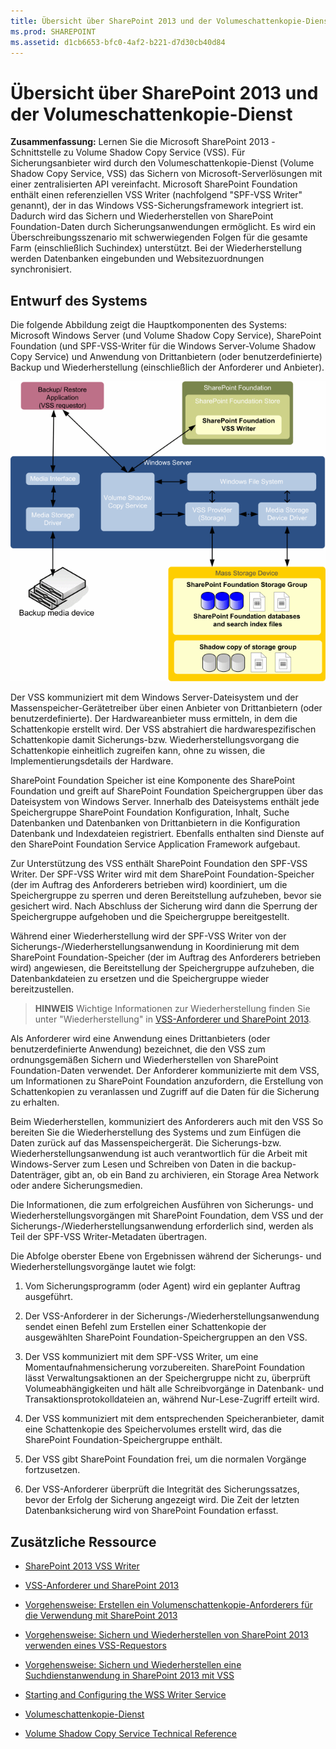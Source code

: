 ```yaml
---
title: Übersicht über SharePoint 2013 und der Volumeschattenkopie-Dienst
ms.prod: SHAREPOINT
ms.assetid: d1cb6653-bfc0-4af2-b221-d7d30cb40d84
---
```



# Übersicht über SharePoint 2013 und der Volumeschattenkopie-Dienst
 **Zusammenfassung:** Lernen Sie die Microsoft SharePoint 2013 -Schnittstelle zu Volume Shadow Copy Service (VSS).
Für Sicherungsanbieter wird durch den Volumeschattenkopie-Dienst (Volume Shadow Copy Service, VSS) das Sichern von Microsoft-Serverlösungen mit einer zentralisierten API vereinfacht. Microsoft SharePoint Foundation enthält einen referenziellen VSS Writer (nachfolgend "SPF-VSS Writer" genannt), der in das Windows VSS-Sicherungsframework integriert ist. Dadurch wird das Sichern und Wiederherstellen von SharePoint Foundation-Daten durch Sicherungsanwendungen ermöglicht. Es wird ein Überschreibungsszenario mit schwerwiegenden Folgen für die gesamte Farm (einschließlich Suchindex) unterstützt. Bei der Wiederherstellung werden Datenbanken eingebunden und Websitezuordnungen synchronisiert.
  
    
    


## Entwurf des Systems

Die folgende Abbildung zeigt die Hauptkomponenten des Systems: Microsoft Windows Server (und Volume Shadow Copy Service), SharePoint Foundation (und SPF-VSS-Writer für die Windows Server-Volume Shadow Copy Service) und Anwendung von Drittanbietern (oder benutzerdefinierte) Backup und Wiederherstellung (einschließlich der Anforderer und Anbieter).
  
    
    

  
    
    
![Beziehungen zwischen SharePoint und VSS](images/77a290e8-e4aa-4c54-b1ec-3d74bf3962b6.gif)
  
    
    
Der VSS kommuniziert mit dem Windows Server-Dateisystem und der Massenspeicher-Gerätetreiber über einen Anbieter von Drittanbietern (oder benutzerdefinierte). Der Hardwareanbieter muss ermitteln, in dem die Schattenkopie erstellt wird. Der VSS abstrahiert die hardwarespezifischen Schattenkopie damit Sicherungs-bzw. Wiederherstellungsvorgang die Schattenkopie einheitlich zugreifen kann, ohne zu wissen, die Implementierungsdetails der Hardware.
  
    
    
SharePoint Foundation Speicher ist eine Komponente des SharePoint Foundation und greift auf SharePoint Foundation Speichergruppen über das Dateisystem von Windows Server. Innerhalb des Dateisystems enthält jede Speichergruppe SharePoint Foundation Konfiguration, Inhalt, Suche Datenbanken und Datenbanken von Drittanbietern in die Konfiguration Datenbank und Indexdateien registriert. Ebenfalls enthalten sind Dienste auf den SharePoint Foundation Service Application Framework aufgebaut.
  
    
    
Zur Unterstützung des VSS enthält SharePoint Foundation den SPF-VSS Writer. Der SPF-VSS Writer wird mit dem SharePoint Foundation-Speicher (der im Auftrag des Anforderers betrieben wird) koordiniert, um die Speichergruppe zu sperren und deren Bereitstellung aufzuheben, bevor sie gesichert wird. Nach Abschluss der Sicherung wird dann die Sperrung der Speichergruppe aufgehoben und die Speichergruppe bereitgestellt.
  
    
    
Während einer Wiederherstellung wird der SPF-VSS Writer von der Sicherungs-/Wiederherstellungsanwendung in Koordinierung mit dem SharePoint Foundation-Speicher (der im Auftrag des Anforderers betrieben wird) angewiesen, die Bereitstellung der Speichergruppe aufzuheben, die Datenbankdateien zu ersetzen und die Speichergruppe wieder bereitzustellen.
  
    
    

    
> **HINWEIS**
> Wichtige Informationen zur Wiederherstellung finden Sie unter "Wiederherstellung" in  [VSS-Anforderer und SharePoint 2013](vss-requestors-and-sharepoint-2013.md).
  
    
    

Als Anforderer wird eine Anwendung eines Drittanbieters (oder benutzerdefinierte Anwendung) bezeichnet, die den VSS zum ordnungsgemäßen Sichern und Wiederherstellen von SharePoint Foundation-Daten verwendet. Der Anforderer kommunizierte mit dem VSS, um Informationen zu SharePoint Foundation anzufordern, die Erstellung von Schattenkopien zu veranlassen und Zugriff auf die Daten für die Sicherung zu erhalten.
  
    
    
Beim Wiederherstellen, kommuniziert des Anforderers auch mit den VSS So bereiten Sie die Wiederherstellung des Systems und zum Einfügen die Daten zurück auf das Massenspeichergerät. Die Sicherungs-bzw. Wiederherstellungsanwendung ist auch verantwortlich für die Arbeit mit Windows-Server zum Lesen und Schreiben von Daten in die backup-Datenträger, gibt an, ob ein Band zu archivieren, ein Storage Area Network oder andere Sicherungsmedien.
  
    
    
Die Informationen, die zum erfolgreichen Ausführen von Sicherungs- und Wiederherstellungsvorgängen mit SharePoint Foundation, dem VSS und der Sicherungs-/Wiederherstellungsanwendung erforderlich sind, werden als Teil der SPF-VSS Writer-Metadaten übertragen.
  
    
    
Die Abfolge oberster Ebene von Ergebnissen während der Sicherungs- und Wiederherstellungsvorgänge lautet wie folgt:
  
    
    

  
    
    

1. Vom Sicherungsprogramm (oder Agent) wird ein geplanter Auftrag ausgeführt.
    
  
2. Der VSS-Anforderer in der Sicherungs-/Wiederherstellungsanwendung sendet einen Befehl zum Erstellen einer Schattenkopie der ausgewählten SharePoint Foundation-Speichergruppen an den VSS.
    
  
3. Der VSS kommuniziert mit dem SPF-VSS Writer, um eine Momentaufnahmensicherung vorzubereiten. SharePoint Foundation lässt Verwaltungsaktionen an der Speichergruppe nicht zu, überprüft Volumeabhängigkeiten und hält alle Schreibvorgänge in Datenbank- und Transaktionsprotokolldateien an, während Nur-Lese-Zugriff erteilt wird.
    
  
4. Der VSS kommuniziert mit dem entsprechenden Speicheranbieter, damit eine Schattenkopie des Speichervolumes erstellt wird, das die SharePoint Foundation-Speichergruppe enthält.
    
  
5. Der VSS gibt SharePoint Foundation frei, um die normalen Vorgänge fortzusetzen.
    
  
6. Der VSS-Anforderer überprüft die Integrität des Sicherungssatzes, bevor der Erfolg der Sicherung angezeigt wird. Die Zeit der letzten Datenbanksicherung wird von SharePoint Foundation erfasst.
    
  

## Zusätzliche Ressource
<a name="bk_addresources"> </a>


-  [SharePoint 2013 VSS Writer](sharepoint-2013-vss-writer.md)
    
  
-  [VSS-Anforderer und SharePoint 2013](vss-requestors-and-sharepoint-2013.md)
    
  
-  [Vorgehensweise: Erstellen ein Volumenschattenkopie-Anforderers für die Verwendung mit SharePoint 2013](how-to-create-a-vss-requestor-for-use-with-sharepoint-2013.md)
    
  
-  [Vorgehensweise: Sichern und Wiederherstellen von SharePoint 2013 verwenden eines VSS-Requestors](how-to-back-up-and-restore-sharepoint-2013-using-a-vss-requestor.md)
    
  
-  [Vorgehensweise: Sichern und Wiederherstellen eine Suchdienstanwendung in SharePoint 2013 mit VSS](how-to-back-up-and-restore-a-search-service-application-in-sharepoint-2013-using.md)
    
  
-  [Starting and Configuring the WSS Writer Service](http://msdn.microsoft.com/library/c9243dd6-e61e-4783-9fef-48d0122f1c09.aspx)
    
  
-  [Volumeschattenkopie-Dienst](http://msdn.microsoft.com/en-us/library/windows/desktop/bb968832%28v=vs.85%29.aspx)
    
  
-  [Volume Shadow Copy Service Technical Reference](http://msdn.microsoft.com/en-us/library/windows/desktop/aa384648%28v=vs.85%29.aspx)
    
  


